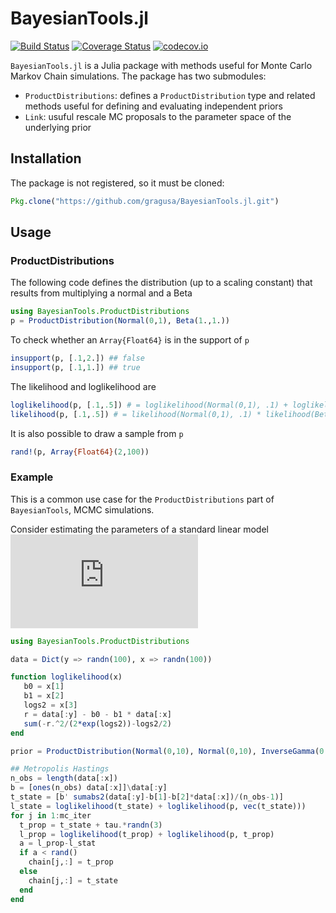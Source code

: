# BayesianTools.jl
[![Build Status](https://travis-ci.org/gragusa/BayesianTools.jl.svg?branch=master)](https://travis-ci.org/gragusa/BayesianTools.jl)
[![Coverage Status](https://coveralls.io/repos/gragusa/BayesianTools.jl/badge.svg?branch=master&service=github)](https://coveralls.io/github/gragusa/BayesianTools.jl?branch=master)
[![codecov.io](http://codecov.io/github/gragusa/BayesianTools.jl/coverage.svg?branch=master)](http://codecov.io/github/gragusa/BayesianTools.jl?branch=master)

`BayesianTools.jl` is a Julia package with methods useful for Monte Carlo Markov Chain simulations. The package has two submodules: 

- `ProductDistributions`: defines a `ProductDistribution` type and related methods useful for defining and evaluating independent priors
- `Link`: usuful rescale MC proposals to the parameter space of the underlying prior

## Installation

The package is not registered, so it must be cloned:
```julia
Pkg.clone("https://github.com/gragusa/BayesianTools.jl.git")
```

## Usage

### ProductDistributions

The following code defines the distribution (up to a scaling constant) that results from multiplying a normal and a Beta
```julia
using BayesianTools.ProductDistributions
p = ProductDistribution(Normal(0,1), Beta(1.,1.))
```
To check whether an `Array{Float64}` is in the support of `p`
```julia
insupport(p, [.1,2.]) ## false
insupport(p, [.1,1.]) ## true
```
The likelihood and loglikelihood are
```julia
loglikelihood(p, [.1,.5]) # = loglikelihood(Normal(0,1), .1) + loglikelihood(Beta(1.,1.), .5)
likelihood(p, [.1,.5]) # = likelihood(Normal(0,1), .1) * likelihood(Beta(1.,1.), .5)
```

It is also possible to draw a sample from `p`
```julia
rand!(p, Array{Float64}(2,100))
```

### Example
This is a common use case for the `ProductDistributions` part of `BayesianTools`, MCMC simulations.

Consider estimating the parameters of a standard linear model 
![Linear Model](https://latex.codecogs.com/gif.latex?%5Cbegin%7Balign*%7D%20y%20%26%20%3D%20%5Cbeta_0%20&plus;%20%5Cbeta_1%20x%20&plus;%20%5Csigma%5Cepsilon%20%5C%5C%20%5Cepsilon%20%26%20%5Csim%20N%280%2C1%29%20%5C%5C%20%5Cbeta_0%2C%20%5Cbeta_1%20%26%5Csim%20N%280%2C%201000%29%20%5C%5C%20%5Csigma%5E2%20%26%20%5Csim%20%5Cmathrm%7BinvGamma%7D%280.001%2C%200.001%29%20%5Cend%7Balign*%7D)



```julia
using BayesianTools.ProductDistributions

data = Dict(y => randn(100), x => randn(100))

function loglikelihood(x) 
   b0 = x[1]
   b1 = x[2]
   logs2 = x[3]
   r = data[:y] - b0 - b1 * data[:x]
   sum(-r.^2/(2*exp(logs2))-logs2/2)
end

prior = ProductDistribution(Normal(0,10), Normal(0,10), InverseGamma(0.001, 0.001))

## Metropolis Hastings
n_obs = length(data[:x])
b = [ones(n_obs) data[:x]]\data[:y]
t_state = [b' sumabs2(data[:y]-b[1]-b[2]*data[:x])/(n_obs-1)]
l_state = loglikelihood(t_state) + loglikelihood(p, vec(t_state)))
for j in 1:mc_iter
  t_prop = t_state + tau.*randn(3)
  l_prop = loglikelihood(t_prop) + loglikelihood(p, t_prop)
  a = l_prop-l_stat
  if a < rand()
    chain[j,:] = t_prop 
  else
    chain[j,:] = t_state
  end
end
  

```


